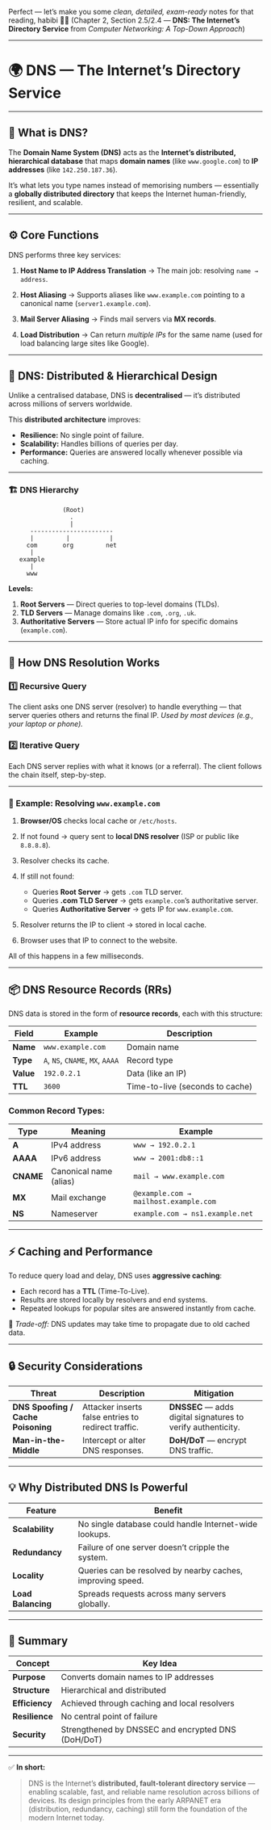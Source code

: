 Perfect — let’s make you some *clean, detailed, exam-ready* notes for that reading, habibi 🧠💅
(Chapter 2, Section 2.5/2.4 — **DNS: The Internet’s Directory Service** from *Computer Networking: A Top-Down Approach*)

---

# 🌍 DNS — The Internet’s Directory Service

---

## 🧠 What is DNS?

The **Domain Name System (DNS)** acts as the **Internet’s distributed, hierarchical database** that maps **domain names** (like `www.google.com`) to **IP addresses** (like `142.250.187.36`).

It’s what lets you type names instead of memorising numbers — essentially a **globally distributed directory** that keeps the Internet human-friendly, resilient, and scalable.

---

## ⚙️ Core Functions

DNS performs three key services:

1. **Host Name to IP Address Translation**
   → The main job: resolving `name → address`.

2. **Host Aliasing**
   → Supports aliases like `www.example.com` pointing to a canonical name (`server1.example.com`).

3. **Mail Server Aliasing**
   → Finds mail servers via **MX records**.

4. **Load Distribution**
   → Can return *multiple IPs* for the same name (used for load balancing large sites like Google).

---

## 🧩 DNS: Distributed & Hierarchical Design

Unlike a centralised database, DNS is **decentralised** — it’s distributed across millions of servers worldwide.

This **distributed architecture** improves:

* **Resilience:** No single point of failure.
* **Scalability:** Handles billions of queries per day.
* **Performance:** Queries are answered locally whenever possible via caching.

---

### 🏗️ DNS Hierarchy

```
               (Root)
                 .
                 |
      -----------------------
      |         |           |
     com       org         net
      |
   example
      |
     www
```

**Levels:**

1. **Root Servers** — Direct queries to top-level domains (TLDs).
2. **TLD Servers** — Manage domains like `.com`, `.org`, `.uk`.
3. **Authoritative Servers** — Store actual IP info for specific domains (`example.com`).

---

## 🧭 How DNS Resolution Works

### 1️⃣ Recursive Query

The client asks one DNS server (resolver) to handle everything — that server queries others and returns the final IP.
*Used by most devices (e.g., your laptop or phone).*

### 2️⃣ Iterative Query

Each DNS server replies with what it knows (or a referral).
The client follows the chain itself, step-by-step.

---

### 🔄 Example: Resolving `www.example.com`

1. **Browser/OS** checks local cache or `/etc/hosts`.
2. If not found → query sent to **local DNS resolver** (ISP or public like `8.8.8.8`).
3. Resolver checks its cache.
4. If still not found:

   * Queries **Root Server** → gets `.com` TLD server.
   * Queries **.com TLD Server** → gets `example.com`’s authoritative server.
   * Queries **Authoritative Server** → gets IP for `www.example.com`.
5. Resolver returns the IP to client → stored in local cache.
6. Browser uses that IP to connect to the website.

All of this happens in a few milliseconds.

---

## 📦 DNS Resource Records (RRs)

DNS data is stored in the form of **resource records**, each with this structure:

| Field     | Example                          | Description                     |
| --------- | -------------------------------- | ------------------------------- |
| **Name**  | `www.example.com`                | Domain name                     |
| **Type**  | `A`, `NS`, `CNAME`, `MX`, `AAAA` | Record type                     |
| **Value** | `192.0.2.1`                      | Data (like an IP)               |
| **TTL**   | `3600`                           | Time-to-live (seconds to cache) |

### Common Record Types:

| Type      | Meaning                | Example                               |
| --------- | ---------------------- | ------------------------------------- |
| **A**     | IPv4 address           | `www → 192.0.2.1`                     |
| **AAAA**  | IPv6 address           | `www → 2001:db8::1`                   |
| **CNAME** | Canonical name (alias) | `mail → www.example.com`              |
| **MX**    | Mail exchange          | `@example.com → mailhost.example.com` |
| **NS**    | Nameserver             | `example.com → ns1.example.net`       |

---

## ⚡ Caching and Performance

To reduce query load and delay, DNS uses **aggressive caching**:

* Each record has a **TTL** (Time-To-Live).
* Results are stored locally by resolvers and end systems.
* Repeated lookups for popular sites are answered instantly from cache.

🧩 *Trade-off:* DNS updates may take time to propagate due to old cached data.

---

## 🔒 Security Considerations

| Threat                             | Description                                         | Mitigation                                                   |
| ---------------------------------- | --------------------------------------------------- | ------------------------------------------------------------ |
| **DNS Spoofing / Cache Poisoning** | Attacker inserts false entries to redirect traffic. | **DNSSEC** — adds digital signatures to verify authenticity. |
| **Man-in-the-Middle**              | Intercept or alter DNS responses.                   | **DoH/DoT** — encrypt DNS traffic.                           |

---

## 💡 Why Distributed DNS Is Powerful

| Feature            | Benefit                                                    |
| ------------------ | ---------------------------------------------------------- |
| **Scalability**    | No single database could handle Internet-wide lookups.     |
| **Redundancy**     | Failure of one server doesn’t cripple the system.          |
| **Locality**       | Queries can be resolved by nearby caches, improving speed. |
| **Load Balancing** | Spreads requests across many servers globally.             |

---

## 🧠 Summary

| Concept        | Key Idea                                           |
| -------------- | -------------------------------------------------- |
| **Purpose**    | Converts domain names to IP addresses              |
| **Structure**  | Hierarchical and distributed                       |
| **Efficiency** | Achieved through caching and local resolvers       |
| **Resilience** | No central point of failure                        |
| **Security**   | Strengthened by DNSSEC and encrypted DNS (DoH/DoT) |

---

✅ **In short:**

> DNS is the Internet’s **distributed, fault-tolerant directory service** — enabling scalable, fast, and reliable name resolution across billions of devices. Its design principles from the early ARPANET era (distribution, redundancy, caching) still form the foundation of the modern Internet today.